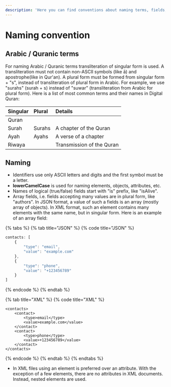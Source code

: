 ```yaml
---
description: 'Here you can find conventions about naming terms, fields, attributes, etc.'
---
```


# Naming convention

## Arabic / Quranic terms

For naming Arabic / Quranic terms transliteration of singular form is used. A transliteration must not contain non-ASCII symbols \(like ā\) and apostrophe\(like in Qur'an\). A plural form must be formed from singular form + "s", instead of transliteration of plural form in Arabic. For example, we use "surahs" \(surah + s\) instead of "suwar" \(transliteration from Arabic for plural form\). Here is a list of most common terms and their names in Digital Quran:

| Singular | Plural | Details |
| :--- | :--- | :--- |
| Quran |  |  |
| Surah | Surahs | A chapter of the Quran |
| Ayah | Ayahs | A verse of a chapter |
| Riwaya |  | Transmission of the Quran |

## Naming

* Identifiers use only ASCII letters and digits and the first symbol must be a letter. 
* **lowerCamelCase** is used for naming elements, objects, attributes, etc.
* Names of logical \(true/false\) fields start with "is" prefix, like "isAlive".
* Array fields, i.e. fields accepting many values are in plural form, like "authors". In JSON format, a value of such a fields is an array \(mostly array of objects\). In XML format, such an element contains many elements with the same name, but in singular form. Here is an example of an array field:

{% tabs %}
{% tab title="JSON" %}
{% code title="JSON" %}
```javascript
contacts: [
    {
        "type": "email",
        "value": "example.com"
    },
    {
        "type": "phone",
        "value": "+123456789"
    }
]
```
{% endcode %}
{% endtab %}

{% tab title="XML" %}
{% code title="XML" %}
```markup
<contacts>
    <contact>
        <type>email</type>
        <value>example.com</value>
    </contact>
    <contact>
        <type>phone</type>
        <value>+123456789</value>
    </contact>
</contacts>
```
{% endcode %}
{% endtab %}
{% endtabs %}

* In XML files using an element is preferred over an attribute. With the exception of a few elements, there are no attributes in XML documents. Instead, nested elements are used. 

